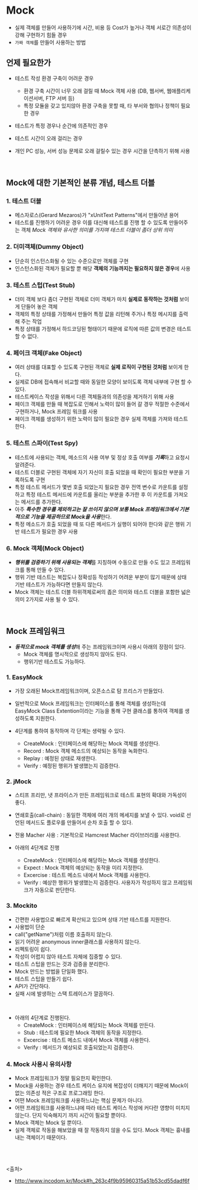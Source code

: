 # Mock
- 실제 객체를 만들어 사용하기에 시간, 비용 등 Cost가 높거나 객체 서로간 의존성이 강해 구현하기 힘들 경우 
- `가짜 객체`를 만들어 사용하는 방법


## 언제 필요한가
- 테스트 작성 환경 구축이 어려운 경우
  - 환경 구축 시간이 너무 오래 걸릴 때 Mock 객체 사용 (DB, 웹서버, 웹애플리케이션서버, FTP 서버 등)
  - 특정 모듈을 갖고 있지않아 환경 구축을 못할 때, 타 부서와 협의나 정책이 필요한 경우

- 테스트가 특정 경우나 순간에 의존적인 경우
- 테스트 시간이 오래 걸리는 경우
- 개인 PC 성능, 서버 성능 문제로 오래 걸릴수 있는 경우 시간을 단측하기 위해 사용

<br>

## Mock에 대한 기본적인 분류 개념, 테스트 더블
### 1. 테스트 더블
- 메스자로스(Gerard Mezaros)가 "xUnitText Patterns"에서 만들어낸 용어
- 테스트를 진행하기 어려운 경우 이를 대신해 테스트를 진행 할 수 있도록 만들어주는 객체
*Mock 객체와 유사한 의미를 가지며 테스트 더블이 좀더 상위 의미*

### 2. 더미객체(Dummy Object)
- 단순히 인스턴스화될 수 있는 수준으로만 객체를 구현
- 인스턴스화된 객체가 필요할 뿐 해당 **객체의 기능까지는 필요하지 않은 경우**에 사용

### 3. 테스트 스텁(Test Stub)
- 더미 객체 보다 좀더 구현된 객체로 더미 객체가 마치 **실제로 동작하는 것처럼** 보이게 단들어 놓은 객체
- 객체의 특정 상태를 가정해서 만들어 특정 값을 리턴해 주거나 특정 메시지를 출력해 주는 작업
- 특정 상태를 가정해서 하드코딩된 형태이기 때문에 로직에 따른 값의 변경은 테스트 할 수 없다.

### 4. 페이크 객체(Fake Object)
- 여러 상태를 대표할 수 있도록 구현된 객체로 **실제 로직이 구현된 것처럼** 보이게 한다.
- 실제로 DB에 접속해서 비교할 때와 동일한 모양이 보이도록 객체 내부에 구현 할 수 있다.
- 테스트케이스 작성을 위해서 다른 객체들과의 의존성을 제거하기 위해 사용
- 페이크 객체를 만들 때 복잡도로 인해서 노력이 많이 들어 갈 경우 적절한 수준에서 구현하거나, Mock 프레임 워크를 사용
- 페이크 객체를 생성하기 위한 노력이 많이 필요한 경우 실제 객체를 가져와 테스트 한다.

### 5. 테스트 스파이(Test Spy)
- 테스트에 사용되는 객체, 메소드의 사용 여부 및 정상 호출 여부를 ***기록***하고 요청시 알려준다.
- 테스트 더블로 구현된 객체에 자기 자신이 호출 되었을 때 확인이 필요한 부분을 기록하도록 구현
- 특정 테스트 메서드가 몇번 호출 되었는지 필요한 경우 전역 변수로 카운트를 설정하고 특정 테스트 메서드에 카운트를 올리는 부분을 추가한 후 이 카운트를 가져오는 메서드를 추가한다.
- 아주 ***특수한 경우를 제외하고는 잘 쓰이지 않으며 보통 Mock 프레임워크에서 기본적으로 기능을 제공하므로 Mock을 사용***한다.
- 특정 메소드가 호출 되었을 때 또 다른 메서드가 실행이 되어야 한다와 같은 행위 기반 테스트가 필요한 경우 사용

### 6. Mock 객체(Mock Object)
- ***행위를 검증하기 위해 사용되는 객체***를 지칭하며 수동으로 만들 수도 있고 프레임워크를 통해 만들 수 있다.
- 행위 기반 테스트는 복잡도나 정확성등 작성하기 어려운 부분이 많기 때문에 상태 기반 테스트가 가능하다면 만들지 않는다.
- Mock 객체는 테스트 더블 하위객체로써의 좁은 의미와 테스트 더블을 포함한 넓은 의미 2가지로 사용 될 수 있다.

<br>

## Mock 프레임워크
- ***동적으로 mock 객체를 생성***해 주는 프레임워크이며 사용시 아래의 장점이 있다.
  - Mock 객체를 명시적으로 생성하지 않아도 된다.
  - 행위기반 테스트도 가능하다.

### 1. EasyMock
- 가장 오래된 Mock프레임워크이며, 오픈소스로 탐 프리스가 만들었다.
- 일반적으로 Mock 프레임워크는 인터페이스를 통해 객체를 생성하는데 EasyMock Class Extention이라는 기능을 통해 구현 클래스를 통하여 객체를 생성하도록 지원한다.

- 4단계를 통하여 동작하며 각 단계는 생략될 수 있다.
  - CreateMock : 인터페이스에 해당하는 Mock 객체를 생성한다.
  - Record : Mock 객체 메소드의 예상되는 동작을 녹화한다.
  - Replay : 예정된 상태로 재생한다.
  - Verify : 예정된 행위가 발생했는지 검증한다.

### 2. jMock
- 스티프 프리만, 냇 프라이스가 만든 프레임워크로 테스트 표현의 확대와 가독성이 좋다.
- 연쇄호출(call-chain) : 동일한 객체에 여러 개의 메세지를 보낼 수 있다. void로 선언된 메서드도 플로우를 만들어서 순차 호출 할 수 있다.
- 전용 Macher 사용 : 기본적으로 Hamcrest Macher 라이브러리를 사용한다.

- 아래의 4단계로 진행
  - CreateMock : 인터페이스에 해당하는 Mock 객체를 생성한다.
  - Expect : Mock 객체의 예상되는 동작을 미리 지정한다.
  - Excercise : 테스트 메소드 내에서 Mock 객체를 사용한다.
  - Verify : 예상한 행위가 발생했는지 검증한다. 사용자가 작성하지 않고 프레임워크가 자동으로 판단한다.

### 3. Mockito
- 간편한 사용법으로 빠르게 확산되고 있으며 상태 기반 테스트를 지원한다.
- 사용법이 단순
- call("getName")처럼 이름 호출하지 않는다.
- 읽기 어려운 anonymous inner클래스를 사용하지 않는다.
- 리펙토링이 쉽다.
- 작성이 어렵지 않아 테스트 자체에 집중할 수 있다.
- 테스트 스텁을 만드는 것과 검증을 분리한다.
- Mock 만드는 방법을 단일화 했다.
- 테스트 스텁을 만들기 쉽다.
- API가 간단하다.
- 실패 시에 발생하는 스택 트레이스가 깔끔하다.
<br>

- 아래의 4단계로 진행된다.
  - CreateMock : 인터페이스에 해당되는 Mock 객체를 만든다.
  - Stub : 테스트에 필요한 Mock 객체의 동작을 지정한다.
  - Excercise : 테스트 메소드 내에서 Mock 객체를 사용한다.
  - Verify : 메서드가 예상되로 호출되었는지 검증한다.

### 4. Mock 사용시 유의사항
- Mock 프레임워크가 정말 필요한지 확인한다.
- Mock을 사용하는 경우 테스트 케이스 유지에 복잡성이 더해지기 때문에 Mock이 없는 의존성 적은 구조로 프로그래밍 한다.
- 어떤 Mock 프레임워크를 사용하느냐는 핵심 문제가 아니다.
- 어떤 프레임워크를 사용하느냐에 따라 테스트 케이스 작성에 커다란 영향이 미치지 않는다. 단지 익숙해지기 까지 시간이 필요할 뿐이다.
- Mock 객체는 Mock 일 뿐이다.
- 실제 객체로 작동을 해보았을 때 잘 작동하지 않을 수도 있다. Mock 객체는 흉내를 내는 객체이기 때문이다.


<br><br><br>
<출처>
- http://www.incodom.kr/Mock#h_263c4f9b95960315a51b53cd55dadf6f
